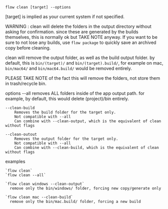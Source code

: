 `flow clean [target] --options`

  [target] is implied as your current system if not specified.

  WARNING : clean will delete the folders in the output directory without asking for confirmation.
  since these are generated by the builds themselves, this is normally ok but TAKE NOTE anyway.
  If you want to be sure to not lose any builds, use `flow package` to quickly save an archived copy before cleaning.

  clean will remove the output folder, as well as the build output folder.
  by default, this is `bin/(target)/` and `bin/(target).build/`,
  for example on mac, `bin/mac64/` and `bin/mac64.build/` would be removed entirely.

  PLEASE TAKE NOTE of the fact this will remove the folders, not store them in trash/recycle bin.

  options
    --all
        removes ALL folders inside of the app output path.
        for example, by default, this would delete (project)/bin entirely.

    --clean-build
        Removes the build folder for the target only.
        Not compatible with --all
        Can combine with --clean-output, which is the equivalent of clean without flags

    --clean-outout
        Removes the output folder for the target only.
        Not compatible with --all
        Can combine with --clean-build, which is the equivalent of clean without flags

  examples

    `flow clean`
    `flow clean --all`

    `flow clean windows --clean-output`
      remove only the bin/windows/ folder, forcing new copy/generate only

    `flow clean mac --clean-build`
      remove only the bin/mac.build/ folder, forcing a new build